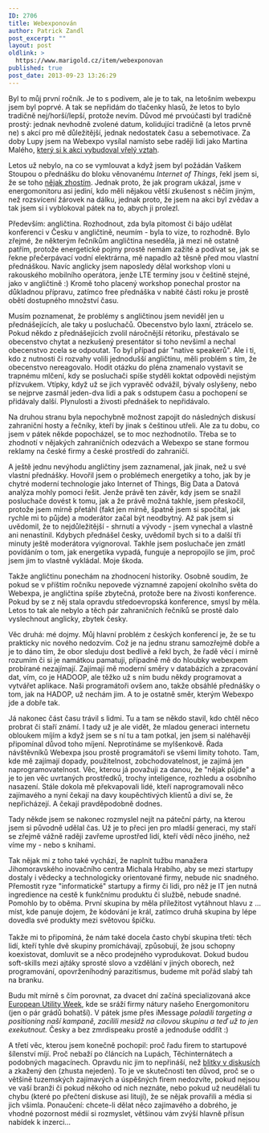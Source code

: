 ```yaml
---
ID: 2706
title: Webexponován
author: Patrick Zandl
post_excerpt: ""
layout: post
oldlink: >
  https://www.marigold.cz/item/webexponovan
published: true
post_date: 2013-09-23 13:26:29
---
```

<p>Byl to můj první ročník. Je to s podivem, ale je to tak, na letošním webexpu jsem byl poprvé. A tak se nepřidám do tlačenky hlasů, že letos to bylo tradičně nej/horší/lepší, protože nevím. Důvod mé prvoúčasti byl tradičně prostý: jednak nevhodně zvolené datum, kolidující tradičně (a letos prvně ne) s akcí pro mě důležitější, jednak nedostatek času a sebemotivace. Za doby Lupy jsem na Webexpo vysílal namísto sebe raději lidi jako Martina Malého, <a href="http://www.misantrop.info/jak-mi-webexpo-zmenilo-zivot/">který si k akci vybudoval vřelý vztah</a>.</p>


<!--more-->

<p>Letos už nebylo, na co se vymlouvat a když jsem byl požádán Vaškem Stoupou o přednášku do bloku věnovanému <em>Internet of Things</em>, řekl jsem si, že se toho <a href="http://webexpo.net/prague2013/talk/power-industry-and-internet-of-things/">nějak zhostím</a>. Jednak proto, že jak program ukázal, jsme v energomonitoru asi jediní, kdo měli nějakou větší zkušenost s něčím jiným, než rozsvícení žárovek na dálku, jednak proto, že jsem na akci byl zvědav a tak jsem si i vyblokoval pátek na to, abych ji prolezl.</p>

<p>Především: angličtina. Rozhodnout, zda byla pitomost či bájo udělat konferenci v Česku v angličtině, neumím - byla to vize, to rozhodně. Bylo zřejmé, že některým řečníkům angličtina neseděla, já mezi ně ostatně patřím, protože energetické pojmy prostě nemám zažité a podívat se, jak se řekne přečerpávací vodní elektrárna, mě napadlo až těsně před mou vlastní přednáškou. Navíc anglicky jsem naposledy dělal workshop vloni u rakouského mobilního operátora, jenže LTE termíny jsou v češtině stejné, jako v angličtině :) Kromě toho placený workshop ponechal prostor na důkladnou přípravu, zatímco free přednáška v nabité části roku je prostě obětí dostupného množství času.</p>

<p>Musím poznamenat, že problémy s angličtinou jsem neviděl jen u přednášejících, ale taky u posluchačů. Obecenstvo bylo laxní, ztrácelo se. Pokud někdo z přednášejících zvolil náročnější rétoriku, přestávalo se obecenstvo chytat a nezkušený presentátor si toho nevšiml a nechal obecenstvo zcela se odpoutat. To byl případ pár "native speakerů". Ale i ti, kdo z nutnosti či rozvahy volili jednodušší angličtinu, měli problém s tím, že obecenstvo nereagovalo. Hodit otázku do pléna znamenalo vystavit se trapnému mlčení, kdy se posluchači spíše styděli koktat odpovědi nejistým přízvukem. Vtípky, když už se jich vypravěč odvážil, bývaly oslyšeny, nebo se nejprve zasmál jeden-dva lidi a pak s odstupem času a pochopení se přidávaly další. Plynulosti a živosti přednášek to nepřidávalo.</p>

<p>Na druhou stranu byla nepochybně možnost zapojit do následných diskusí zahraniční hosty a řečníky, kteří by jinak s češtinou utřeli. Ale za tu dobu, co jsem v pátek někde popocházel, se to moc nezhodnotilo. Třeba se to zhodnotí v nějakých zahraničních odezvách a Webexpo se stane formou reklamy na české firmy a české prostředí do zahraničí.</p>

<p>A ještě jednu nevýhodu angličtiny jsem zaznamenal, jak jinak, než u své vlastní přednášky. Hovořil jsem o problémech energetiky a toho, jak by je chytré moderní technologie jako Internet of Things, Big Data a Datová analýza mohly pomoci řešit. Jenže právě ten závěr, kdy jsem se snažil posluchače dovést k tomu, jak a že právě možná takhle, jsem přeskočil, protože jsem mírně přetáhl (fakt jen mírně, špatně jsem si spočítal, jak rychle mi to půjde) a moderátor začal být neodbytný. Až pak jsem si uvědomil, že to nejdůležitější - shrnutí a vývody - jsem vynechal a vlastně ani nenastínil. Kdybych přednášel česky, uvědomil bych si to a další tři minuty ještě moderátora vyignoroval. Takhle jsem posluchače jen zmátl povídáním o tom, jak energetika vypadá, funguje a nepropojilo se jim, proč jsem jim to vlastně vykládal. Moje škoda.</p>

<p>Takže angličtinu ponechám na zhodnocení historiky. Osobně soudím, že pokud se v příštím ročníku nepovede významné zapojení okolního světa do Webexpa, je angličtina spíše zbytečná, protože bere na živosti konference. Pokud by se z něj stala opravdu středoevropská konference, smysl by měla. Letos to tak ale nebylo a těch pár zahraničních řečníků se prostě dalo vyslechnout anglicky, zbytek česky.</p>

<p>Věc druhá: mé dojmy. Můj hlavní problém z českých konferencí je, že se tu prakticky nic nového nedozvím. Což je na jednu stranu samozřejmě dobře a je to dáno tím, že obor sleduju dost bedlivě a řekl bych, že řadě věcí i mírně rozumím či si je namátkou pamatuji, případně mě do hloubky webexpem probírané nezajímají. Zajímají mě moderní směry v databázích a zpracování dat, vím, co je HADOOP, ale těžko už s ním budu někdy programovat a vytvářet aplikace. Naši programátoři ovšem ano, takže obsáhlé přednášky o tom, jak na HADOP, už nechám jim. A to je ostatně směr, kterým Webexpo jde a dobře tak.</p>

<p>Já nakonec část času trávil s lidmi. Tu a tam se někdo stavil, kdo chtěl něco probrat či staří známí. I tady už je ale vidět, že mladou generaci internetu obloukem míjím a když jsem se s ní tu a tam potkal, jen jsem si naléhavěji připomínal důvod toho míjení. Neprotínáme se mylšenkově. Řada návštěvníků Webexpa jsou prostě programátoři se všemi limity tohoto. Tam, kde mě zajímají dopady, použitelnost, zobchodovatelnost, je zajímá jen naprogramovatelnost. Věc, kterou já považuji za danou, že "nějak půjde" a je to jen věc uvrtaných prostředků, trochy inteligence, rozhledu a osobního nasazení. Stále dokola mě překvapovali lidé, kteří naprogramovali něco zajímavého a nyní čekají na davy koupěchtivých klientů a diví se, že nepřicházejí. A čekají pravděpodobně dodnes.</p>

<p>Tady někde jsem se nakonec rozmyslel nejít na páteční párty, na kterou jsem si původně udělal čas. Už je to přeci jen pro mladší generaci, my staří se zřejmě vážně raději zavřeme uprostřed lidí, kteří vědí něco jiného, než víme my - nebo s knihami.</p>

<p>Tak nějak mi z toho také vychází, že naplnit tužbu manažera Jihomoravského inovačního centra Michala Hrabího, aby se mezi startupy dostaly i vědecky a technologicky orientované firmy, nebude nic snadného. Přemostit ryze "informatické" startupy a firmy či lidi, pro něž je IT jen nutná ingredience na cestě k funkčnímu produktu či službě, nebude snadné. Pomohlo by to oběma. První skupina by měla příležitost vytáhnout hlavu z … míst, kde panuje dojem, že kódování je král, zatímco druhá skupina by lépe dovedla své produkty mezi světovou špičku. <br /><br />Takže mi to připomíná, že nám také docela často chybí skupina třetí: těch lidí, kteří tyhle dvě skupiny promíchávají, způsobují, že jsou schopny koexistovat, domluvit se a něco prodejného vyprodukovat. Dokud budou soft-skills mezi ajtáky sprosté slovo a vzdělání v jiných oborech, než programování, opovrženíhodný parazitismus, budeme mít pořád slabý tah na branku.</p>

<p>Budu mít mírně s čím porovnat, za dvacet dní začíná specializovaná akce <a href="http://www.european-utility-week.com/">European Utility Week</a>, kde se sráží firmy nátury našeho Energomonitoru (jen o pár grádů bohatší). V pátek jsme přes iMessage <em>poladili targeting a positioning naší kampaně, zacílili mesidž na cílovou skupinu a teď už to jen exekutnout.</em> Česky a bez zmrdispeaku prostě a jednoduše oddřít :)</p>

<p>A třetí věc, kterou jsem konečně pochopil: proč řadu firem to startupové šílenství míjí. Proč nebaží po článcích na Lupách, Těchinternátech a podobných magacínech. Opravdu nic jim to nepřináší, než <a href="http://byznys.ihned.cz/c1-60168700-mladi-cokolatieri-z-hradce-vyroba-prave-cokolady-uzivi-vice-nadsencu-nez-jsme-my">blitky v diskusích</a> a zkažený den (zhusta nejeden). To je ve skutečnosti ten důvod, proč se o většině tuzemských zajímavých a úspěšných firem nedozvíte, pokud nejsou ve vaší branži či pokud někoho od nich neznáte, nebo pokud už neudělali tu chybu (které po přečtení diskuse asi litují), že se nějak provařili a média si jich všimla. Ponaučení: chcete-li dělat něco zajímavého a dobrého, je vhodné pozornost médií si rozmyslet, většinou vám zvýší hlavně přísun nabídek k inzerci…</p>
